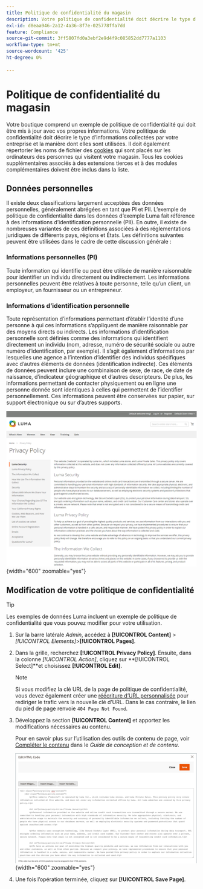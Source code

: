 ```yaml
---
title: Politique de confidentialité du magasin
description: Votre politique de confidentialité doit décrire le type d’informations collectées par votre entreprise et la manière dont elles sont utilisées.
exl-id: d8eaa946-2a12-4a36-8f7e-025778ffa7dd
feature: Compliance
source-git-commit: 3ff5807fd0a3ebf2e9d4f9c085852dd7777a1103
workflow-type: tm+mt
source-wordcount: '425'
ht-degree: 0%

---
```


# Politique de confidentialité du magasin

Votre boutique comprend un exemple de politique de confidentialité qui doit être mis à jour avec vos propres informations. Votre politique de confidentialité doit décrire le type d’informations collectées par votre entreprise et la manière dont elles sont utilisées. Il doit également répertorier les noms de fichier des [cookies](compliance-cookie-law.md#default-cookies) qui sont placés sur les ordinateurs des personnes qui visitent votre magasin. Tous les cookies supplémentaires associés à des extensions tierces et à des modules complémentaires doivent être inclus dans la liste.

## Données personnelles

Il existe deux classifications largement acceptées des données personnelles, généralement abrégées en tant que PI et PII. L’exemple de politique de confidentialité dans les données d’exemple Luma fait référence à des informations d’identification personnelle (PII). En outre, il existe de nombreuses variantes de ces définitions associées à des réglementations juridiques de différents pays, régions et États. Les définitions suivantes peuvent être utilisées dans le cadre de cette discussion générale :

### Informations personnelles (PI)

Toute information qui identifie ou peut être utilisée de manière raisonnable pour identifier un individu directement ou indirectement. Les informations personnelles peuvent être relatives à toute personne, telle qu’un client, un employeur, un fournisseur ou un entrepreneur.

### Informations d’identification personnelle

Toute représentation d’informations permettant d’établir l’identité d’une personne à qui ces informations s’appliquent de manière raisonnable par des moyens directs ou indirects. Les informations d’identification personnelle sont définies comme des informations qui identifient directement un individu (nom, adresse, numéro de sécurité sociale ou autre numéro d’identification, par exemple). Il s’agit également d’informations par lesquelles une agence a l’intention d’identifier des individus spécifiques avec d’autres éléments de données (identification indirecte). Ces éléments de données peuvent inclure une combinaison de sexe, de race, de date de naissance, d’indicateur géographique et d’autres descripteurs. De plus, les informations permettant de contacter physiquement ou en ligne une personne donnée sont identiques à celles qui permettent de l’identifier personnellement. Ces informations peuvent être conservées sur papier, sur support électronique ou sur d’autres supports.

![Exemple de storefront - Politique de confidentialité](./assets/storefront-privacy-policy.png){width="600" zoomable="yes"}

## Modification de votre politique de confidentialité

>[!TIP]
>
>Les exemples de données Luma incluent un exemple de politique de confidentialité que vous pouvez modifier pour votre utilisation.

1. Sur la barre latérale _Admin_, accédez à **[!UICONTROL Content]** > _[!UICONTROL Elements]_>**[!UICONTROL Pages]**.

1. Dans la grille, recherchez **[!UICONTROL Privacy Policy]**. Ensuite, dans la colonne _[!UICONTROL Action]_, cliquez sur **[!UICONTROL Select]**et choisissez **[!UICONTROL Edit]**.

   >[!NOTE]
   >
   >Si vous modifiez la clé URL de la page de politique de confidentialité, vous devez également créer une [réécriture d’URL personnalisée](../merchandising-promotions/url-rewrite-custom.md) pour rediriger le trafic vers la nouvelle clé d’URL. Dans le cas contraire, le lien du pied de page renvoie `404 Page Not Found`.

1. Développez la section **[!UICONTROL Content]** et apportez les modifications nécessaires au contenu.

   Pour en savoir plus sur l’utilisation des outils de contenu de page, voir [Compléter le contenu](../content-design/page-add.md#step-2-complete-the-content) dans le _Guide de conception et de contenu_.

   ![Page Politique de confidentialité - modifier le contenu](./assets/page-privacy-content-edit.png){width="600" zoomable="yes"}

1. Une fois l’opération terminée, cliquez sur **[!UICONTROL Save Page]**.
